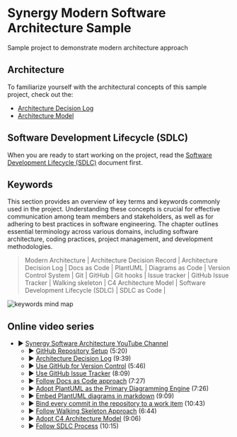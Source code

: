 # Synergy Modern Software Architecture Sample

Sample project to demonstrate modern architecture approach

## Architecture

To familiarize yourself with the architectural concepts of this sample project, 
check out the:
* [Architecture Decision Log](docs/architecture/Architecture%20Decision%20Log.md)
* [Architecture Model](docs/architecture/Architecture%20Model.md)

## Software Development Lifecycle (SDLC)

When you are ready to start working on the project, read the [Software Development Lifecycle (SDLC)](docs/process/Development%20Process.md) document first.

## Keywords

This section provides an overview of key terms and keywords commonly used in the project.
Understanding these concepts is crucial for effective communication among team members and stakeholders,
as well as for adhering to best practices in software engineering. 
The chapter outlines essential terminology across various domains, 
including software architecture, coding practices, project management, and development methodologies.

> Modern Architecture |
> Architecture Decision Record | Architecture Decision Log |
> Docs as Code | PlantUML | Diagrams as Code |
> Version Control System | Git | GitHub | Git hooks |
> Issue tracker | GitHub Issue Tracker |
> Walking skeleton | C4 Architecture Model |
> Software Development Lifecycle (SDLC) | SDLC as Code |

<!--
```plantuml
@startmindmap

title Keywords mind map

* Synergy Modern Architecture

-- Process
---_ Version Control System
----_ Git
---_ Issue tracker
----_ GitHub Issues
---_ Software Development Lifecycle (SDLC)
---_ SDLC as Code

-- Tools
---_ GitHub
---_ Git hooks
---_ PlantUML

++ Documentation
+++_ Docs As Code
+++_ Diagrams as Code

++ Architecture
+++_ Architecture Decision Log
+++_ Architecture Decision Record
+++_ Walking skeleton 
+++_ C4 Architecture Model

@endmindmap
```
-->
![keywords mind map](https://www.plantuml.com/plantuml/png/V95BJiCm48RtbNg7MG9LTXoWLIf1HIfLXCUoCiuqjU9ugl64AcTZmP6u0dOIYtR3plw_Vzu_NzzBBugbDQvgrMa-cy_4Y4LumlvCN7c812Pq1sNlaEiUjbGXErYnFXf1BHrZD6GPx9WqUX_VsHxUaBqX1pavOR8XtWks0mpqmSZastZV8GWhtI1VuCVkOsGfOKa7EIj6MECdMZgrw0GASq3Twz3sJRakyjla3MzGFXIlKdSlH3Qb6jF_VU18r2Iuiyh9wxQ8SOi5h4btiPIIC4rK5lkeULYbzADaLCsgzPTLG_JrcWRdfHHcqMPOKq7rl_mPTJZAP7bNjZ6k1j-WHGbqqlFxw-XuAnixMM8uSZhqBm000F__0m00) <!-- ← Generated image link. Do NOT modify it manually. -->

## Online video series

* ▶️ [Synergy Software Architecture YouTube Channel](https://www.youtube.com/channel/UCTildHeLP4HoQVexsdrrHLA)
  * ▶️ [GitHub Repository Setup](https://www.youtube.com/watch?v=1xpCQnlqwFE) (5:20)
  * ▶️ [Architecture Decision Log](https://www.youtube.com/watch?v=td3vERoL_KQ) (9:39)
  * ▶️ [Use GitHub for Version Control](https://youtu.be/YZxJj41nQ7A) (5:46)
  * ▶️ [Use GitHub Issue Tracker](https://youtu.be/7S1QSb9skfw) (8:09)
  * ▶️ [Follow Docs as Code approach](https://youtu.be/pv0rfyymEwY) (7:27)
  * ▶️ [Adopt PlantUML as the Primary Diagramming Engine](https://youtu.be/x99410rf_nE) (7:26)
  * ▶️ [Embed PlantUML diagrams in markdown](https://youtu.be/i2aXJNo7owo) (9:09)
  * ▶️ [Bind every commit in the repository to a work item](https://youtu.be/-6X551gnXR0) (10:43)
  * ▶️ [Follow Walking Skeleton Approach](https://youtu.be/xYyhNfAkV-A) (6:44)
  * ▶️ [Adopt C4 Architecture Model](https://youtu.be/3HncZiD_29o) (9:06)
  * ▶️ [Follow SDLC Process](https://youtu.be/amfBqhDvcKE) (10:15)
